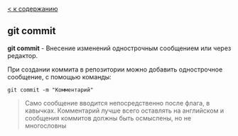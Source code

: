 [< к содержанию](./readme.md)

## git commit

**git commit** - Внесение изменений однострочным сообщением или через редактор.

При создании коммита в репозитории можно добавить однострочное сообщение, с помощью команды: 

```bash=
git commit -m "Комментарий"
```
> Само сообщение вводится непосредственно после флага, в кавычках. 
Комментарий лучше всего оставлять на английском и сообщения коммитов должны быть осмыслены, но не многословны